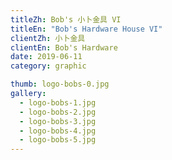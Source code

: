 ```yaml
---
titleZh: Bob's 小卜金具 VI
titleEn: "Bob's Hardware House VI"
clientZh: 小卜金具
clientEn: Bob's Hardware
date: 2019-06-11
category: graphic

thumb: logo-bobs-0.jpg
gallery:
  - logo-bobs-1.jpg
  - logo-bobs-2.jpg
  - logo-bobs-3.jpg
  - logo-bobs-4.jpg
  - logo-bobs-5.jpg
---
```

